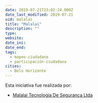 ```yaml
---
date: 2019-07-21T23:02:24.000Z
date_last_modified: 2019-07-21
uid: malalai
title: "Malalai"
description: ""
type: 
website: 
date_ini: 
date_end: 
tags:
  - mapeo-ciudadano
  - participación-ciudadana
cities: 
  - Belo Horizonte
---
```


Esta iniciativa fue realizada por:

- [Malalai Tecnologia De Segurança Ltda](/i/malalai-tecnologia-de-seguranca-ltda.html)
